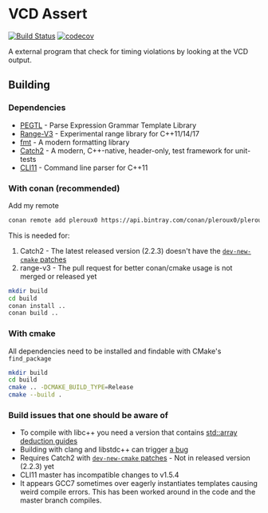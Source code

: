 # VCD Assert
[![Build Status](https://travis-ci.org/pleroux0/vcd_assert.svg?branch=master)](https://travis-ci.org/pleroux0/vcd_assert)
[![codecov](https://codecov.io/gh/pleroux0/vcd_assert/branch/master/graph/badge.svg)](https://codecov.io/gh/pleroux0/vcd_assert)

A external program that check for timing violations by looking at the VCD output.

## Building

### Dependencies
 * [PEGTL](https://github.com/taocpp/PEGTL) - Parse Expression Grammar Template Library
 * [Range-V3](https://github.com/ericniebler/range-v3) - Experimental range library for C++11/14/17
 * [fmt](https://github.com/fmtlib/fmt) - A modern formatting library
 * [Catch2](https://github.com/catchorg/Catch2) - A modern, C++-native, header-only, test framework for unit-tests
 * [CLI11](https://github.com/CLIUtils/CLI11) - Command line parser for C++11

### With conan (recommended)
Add my remote

```bash
conan remote add pleroux0 https://api.bintray.com/conan/pleroux0/pleroux0 
```

This is needed for:

1. Catch2 - The latest released version (2.2.3) doesn't have the [`dev-new-cmake` patches][dev-cmake-patches]
2. range-v3 - The pull request for better conan/cmake usage is not merged or released yet

```bash
mkdir build
cd build
conan install ..
conan build ..
```

### With cmake
All dependencies need to be installed and findable with CMake's `find_package`

```bash
mkdir build
cd build
cmake .. -DCMAKE_BUILD_TYPE=Release
cmake --build .
```

### Build issues that one should be aware of
* To compile with libc++ you need a version that contains [std::array deduction guides][libcxx:commit:std::array deduction guide]
* Building with clang and libstdc++ can trigger [a bug][clang:bug:31852]
* Requires Catch2 with [`dev-new-cmake` patches][dev-cmake-patches] - Not in released version (2.2.3) yet
* CLI11 master has incompatible changes to v1.5.4
* It appears GCC7 sometimes over eagerly instantiates templates causing weird compile errors. This has been worked around in the code and the master branch compiles.

[dev-cmake-patches]:https://github.com/catchorg/Catch2/commit/b957eb4172aecdfec4a940b4eb6f844e3e9caa5a
[libcxx:commit:std::array deduction guide]:https://github.com/llvm-mirror/libcxx/commit/8a50bbc2b96117fc222bf3f8718b5aba8330000a
[clang:bug:31852]:https://bugs.llvm.org/show_bug.cgi?id=31852
